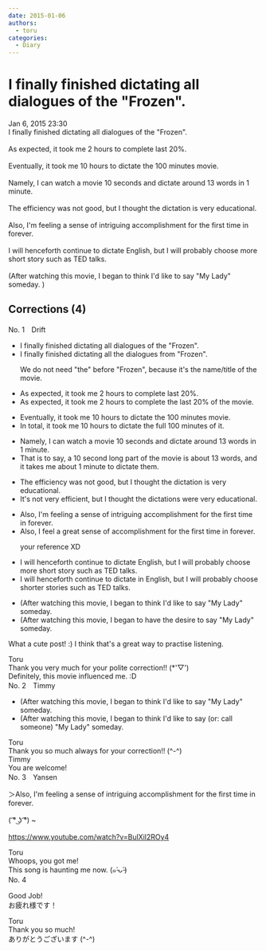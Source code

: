 ```yaml
---
date: 2015-01-06
authors:
  - toru
categories:
  - Diary
---
```


<h1 id="subject_show">I finally finished dictating all dialogues of the "Frozen".</h1>
<div class="date">Jan 6, 2015 23:30</div>
<div id="post"><div id="body_show_ori">
I finally finished dictating all dialogues of the "Frozen".<br/><br/>As expected, it took me 2 hours to complete last 20%.<br/><br/>Eventually, it took me 10 hours to dictate the 100 minutes movie.<br/><br/>Namely, I can watch a movie 10 seconds and dictate around 13 words in 1 minute.<br/><br/>The efficiency was not good, but I thought the dictation is very educational.<br/><br/>Also, I'm feeling a sense of intriguing accomplishment for the first time in forever.<br/><br/>I will henceforth continue to dictate English, but  I will probably choose more short story such as TED talks.<br/><br/>(After watching this movie, I began to think I'd like to say "My Lady" someday. )
</div></div>

<!-- more -->


## Corrections (4)
<div id="block"><div class="first_name"> No. 1　<span class="just_name">Drift</span></div><div id="block2">
<ul class="correction_field">
<li class="incorrect">I finally finished dictating all dialogues of the "Frozen".</li>
<li class="corrected correct">
I finally finished dictating all the dialogues from "Frozen".
<p class="correction_comment">We do not need "the" before "Frozen", because it's the name/title of the movie.</p>
</li>
</ul>
<ul class="correction_field">
<li class="incorrect">As expected, it took me 2 hours to complete last 20%.</li>
<li class="corrected correct">
As expected, it took me 2 hours to complete the last 20% of the movie.
</li>
</ul>
<ul class="correction_field">
<li class="incorrect">Eventually, it took me 10 hours to dictate the 100 minutes movie.</li>
<li class="corrected correct">
In total, it took me 10 hours to dictate the full 100 minutes of it.
</li>
</ul>
<ul class="correction_field">
<li class="incorrect">Namely, I can watch a movie 10 seconds and dictate around 13 words in 1 minute.</li>
<li class="corrected correct">
That is to say, a 10 second long part of the movie is about 13 words, and it takes me about 1 minute to dictate them.
</li>
</ul>
<ul class="correction_field">
<li class="incorrect">The efficiency was not good, but I thought the dictation is very educational.</li>
<li class="corrected correct">
It's not very efficient, but I thought the dictations were very educational.
</li>
</ul>
<ul class="correction_field">
<li class="incorrect">Also, I'm feeling a sense of intriguing accomplishment for the first time in forever.</li>
<li class="corrected correct">
Also, I feel a great sense of accomplishment for the first time in forever.
<p class="correction_comment">your reference XD</p>
</li>
</ul>
<ul class="correction_field">
<li class="incorrect">I will henceforth continue to dictate English, but  I will probably choose more short story such as TED talks.</li>
<li class="corrected correct">
I will henceforth continue to dictate in English, but I will probably choose shorter stories such as TED talks.
</li>
</ul>
<ul class="correction_field">
<li class="incorrect">(After watching this movie, I began to think I'd like to say "My Lady" someday.</li>
<li class="corrected correct">
(After watching this movie, I began to have the desire to say "My Lady" someday.
</li>
</ul>
<p class="comment_small">
 What a cute post! :) I think that's a great way to practise listening.
</p>

</div><div class="name"><span class="just_name">Toru</span><br>
Thank you very much for your polite correction!! (*'▽')<br/>Definitely, this movie influenced me. :D
</div>
</div>
<div id="block"><div class="first_name"> No. 2　<span class="just_name">Timmy</span></div><div id="block2">
<ul class="correction_field">
<li class="incorrect">(After watching this movie, I began to think I'd like to say "My Lady" someday.</li>
<li class="corrected correct">
(After watching this movie, I began to think I'd like to say (or: call someone) "My Lady" someday.
</li>
</ul>
</div><div class="name"><span class="just_name">Toru</span><br>
Thank you so much always for your correction!! (^-^)
</div>
<div class="name"><span class="just_name">Timmy</span><br>
You are welcome!
</div>
</div>
<div id="block"><div class="first_name"> No. 3　<span class="just_name">Yansen</span></div><div id="block2">
<p class="comment_small">
 ＞Also, I'm feeling a sense of intriguing accomplishment for the first time in forever.
 <br/>
 <br/>
 ( ͡° ͜ʖ ͡°) ~
 <br/>
 <br/>
 <a href="https://www.youtube.com/watch?v=BulXil2ROy4" target="_blank">
  https://www.youtube.com/watch?v=BulXil2ROy4
 </a>
</p>

</div><div class="name"><span class="just_name">Toru</span><br>
Whoops, you got me!<br/>This song is haunting me now. (๑˃̵ᴗ˂̵)
</div>
</div>
<div id="block"><div class="first_name"> No. 4　<span class="just_name"></span></div><div id="block2">
<p class="comment_small">
 Good Job!
 <br/>
 お疲れ様です！
</p>

</div><div class="name"><span class="just_name">Toru</span><br>
Thank you so much!<br/>ありがとうございます (^-^)
</div>
</div>
